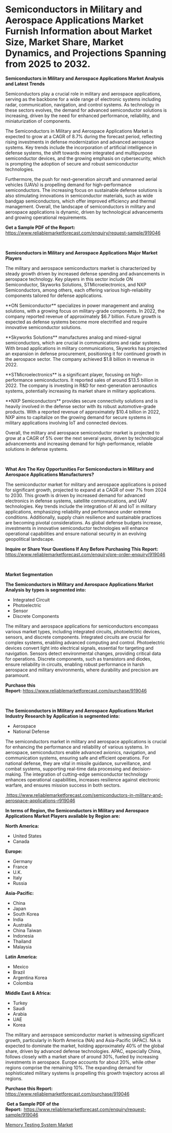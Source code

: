 <p><h1>Semiconductors in Military and Aerospace Applications Market Furnish Information about Market Size, Market Share, Market Dynamics, and Projections Spanning from 2025 to 2032.</h1></p><p><strong>Semiconductors in Military and Aerospace Applications Market Analysis and Latest Trends</strong></p>
<p><p>Semiconductors play a crucial role in military and aerospace applications, serving as the backbone for a wide range of electronic systems including radar, communication, navigation, and control systems. As technology in these sectors evolves, the demand for advanced semiconductor solutions is increasing, driven by the need for enhanced performance, reliability, and miniaturization of components.</p><p>The Semiconductors in Military and Aerospace Applications Market is expected to grow at a CAGR of 8.7% during the forecast period, reflecting rising investments in defense modernization and advanced aerospace systems. Key trends include the incorporation of artificial intelligence in defense systems, the shift towards more integrated and multipurpose semiconductor devices, and the growing emphasis on cybersecurity, which is prompting the adoption of secure and robust semiconductor technologies.</p><p>Furthermore, the push for next-generation aircraft and unmanned aerial vehicles (UAVs) is propelling demand for high-performance semiconductors. The increasing focus on sustainable defense solutions is also stimulating innovations in semiconductor materials, such as wide bandgap semiconductors, which offer improved efficiency and thermal management. Overall, the landscape of semiconductors in military and aerospace applications is dynamic, driven by technological advancements and growing operational requirements.</p></p>
<p><strong>Get a Sample PDF of the Report:&nbsp;</strong> <a href="https://www.reliablemarketforecast.com/enquiry/request-sample/919046?utm_campaign=2313&utm_medium=2&utm_source=Github&utm_content=ia&utm_term=07032025&utm_id=semiconductors-in-military-and-aerospace-applications">https://www.reliablemarketforecast.com/enquiry/request-sample/919046</a></p>
<p>&nbsp;</p>
<p><strong>Semiconductors in Military and Aerospace Applications Major Market Players</strong></p>
<p><p>The military and aerospace semiconductors market is characterized by steady growth driven by increased defense spending and advancements in aerospace technology. Key players in this sector include ON Semiconductor, Skyworks Solutions, STMicroelectronics, and NXP Semiconductors, among others, each offering various high-reliability components tailored for defense applications.</p><p>**ON Semiconductor** specializes in power management and analog solutions, with a growing focus on military-grade components. In 2022, the company reported revenue of approximately $6.7 billion. Future growth is expected as defense systems become more electrified and require innovative semiconductor solutions.</p><p>**Skyworks Solutions** manufactures analog and mixed-signal semiconductors, which are crucial in communications and radar systems. With broad applications in military communications, Skyworks has projected an expansion in defense procurement, positioning it for continued growth in the aerospace sector. The company achieved $1.8 billion in revenue in 2022.</p><p>**STMicroelectronics** is a significant player, focusing on high-performance semiconductors. It reported sales of around $13.5 billion in 2022. The company is investing in R&D for next-generation aeronautics systems, potentially increasing its market share in military applications.</p><p>**NXP Semiconductors** provides secure connectivity solutions and is heavily involved in the defense sector with its robust automotive-grade products. With a reported revenue of approximately $10.4 billion in 2022, NXP aims to capitalize on the growing demand for secure systems in military applications involving IoT and connected devices.</p><p>Overall, the military and aerospace semiconductor market is projected to grow at a CAGR of 5% over the next several years, driven by technological advancements and increasing demand for high-performance, reliable solutions in defense systems.</p></p>
<p>&nbsp;</p>
<p><strong>What Are The Key Opportunities For Semiconductors in Military and Aerospace Applications Manufacturers?</strong></p>
<p><p>The semiconductor market for military and aerospace applications is poised for significant growth, projected to expand at a CAGR of over 7% from 2024 to 2030. This growth is driven by increased demand for advanced electronics in defense systems, satellite communications, and UAV technologies. Key trends include the integration of AI and IoT in military applications, emphasizing reliability and performance under extreme conditions. Additionally, supply chain resilience and sustainable practices are becoming pivotal considerations. As global defense budgets increase, investments in innovative semiconductor technologies will enhance operational capabilities and ensure national security in an evolving geopolitical landscape.</p></p>
<p><strong>Inquire or Share Your Questions If Any Before Purchasing This Report:</strong> <a href="https://www.reliablemarketforecast.com/enquiry/pre-order-enquiry/919046?utm_campaign=2313&utm_medium=2&utm_source=Github&utm_content=ia&utm_term=07032025&utm_id=semiconductors-in-military-and-aerospace-applications">https://www.reliablemarketforecast.com/enquiry/pre-order-enquiry/919046</a></p>
<p>&nbsp;</p>
<p><strong>Market Segmentation</strong></p>
<p><strong>The Semiconductors in Military and Aerospace Applications Market Analysis by types is segmented into:</strong></p>
<p><ul><li>Integrated Circuit</li><li>Photoelectric</li><li>Sensor</li><li>Discrete Components</li></ul></p>
<p><p>The military and aerospace applications for semiconductors encompass various market types, including integrated circuits, photoelectric devices, sensors, and discrete components. Integrated circuits are crucial for complex systems, enabling advanced computing and control. Photoelectric devices convert light into electrical signals, essential for targeting and navigation. Sensors detect environmental changes, providing critical data for operations. Discrete components, such as transistors and diodes, ensure reliability in circuits, enabling robust performance in harsh aerospace and military environments, where durability and precision are paramount.</p></p>
<p><strong>Purchase this Report:&nbsp;</strong><a href="https://www.reliablemarketforecast.com/purchase/919046?utm_campaign=2313&utm_medium=2&utm_source=Github&utm_content=ia&utm_term=07032025&utm_id=semiconductors-in-military-and-aerospace-applications">https://www.reliablemarketforecast.com/purchase/919046</a></p>
<p>&nbsp;</p>
<p><strong>The Semiconductors in Military and Aerospace Applications Market Industry Research by Application is segmented into:</strong></p>
<p><ul><li>Aerospace</li><li>National Defense</li></ul></p>
<p><p>The semiconductors market in military and aerospace applications is crucial for enhancing the performance and reliability of various systems. In aerospace, semiconductors enable advanced avionics, navigation, and communication systems, ensuring safe and efficient operations. For national defense, they are vital in missile guidance, surveillance, and combat systems, supporting real-time data processing and decision-making. The integration of cutting-edge semiconductor technology enhances operational capabilities, increases resilience against electronic warfare, and ensures mission success in both sectors.</p></p>
<p><a href="https://www.reliablemarketforecast.com/semiconductors-in-military-and-aerospace-applications-r919046?utm_campaign=2313&utm_medium=2&utm_source=Github&utm_content=ia&utm_term=07032025&utm_id=semiconductors-in-military-and-aerospace-applications">&nbsp;https://www.reliablemarketforecast.com/semiconductors-in-military-and-aerospace-applications-r919046</a></p>
<p><strong>In terms of Region, the Semiconductors in Military and Aerospace Applications Market Players available by Region are:</strong></p>
<p>
    <p> <strong> North America: </strong>
        <ul>
            <li>United States</li>
            <li>Canada</li>
        </ul>
        </p> 
    <p> <strong> Europe: </strong>
        <ul>
            <li>Germany</li>
            <li>France</li>
            <li>U.K.</li>
            <li>Italy</li>
            <li>Russia</li>
        </ul>
        </p> 
    <p> <strong> Asia-Pacific: </strong>
        <ul>
            <li>China</li>
            <li>Japan</li>
            <li>South Korea</li>
            <li>India</li>
            <li>Australia</li>
            <li>China Taiwan</li>
            <li>Indonesia</li>
            <li>Thailand</li>
            <li>Malaysia</li>
        </ul>
        </p> 
    <p> <strong> Latin America: </strong>
        <ul>
            <li>Mexico</li>
            <li>Brazil</li>
            <li>Argentina Korea</li>
            <li>Colombia</li>
        </ul>
        </p> 
    <p> <strong> Middle East & Africa: </strong>
        <ul>
            <li>Turkey</li>
            <li>Saudi</li>
            <li>Arabia</li>
            <li>UAE</li>
            <li>Korea</li>
        </ul>
    </p>
    </p>
<p><p>The military and aerospace semiconductor market is witnessing significant growth, particularly in North America (NA) and Asia-Pacific (APAC). NA is expected to dominate the market, holding approximately 40% of the global share, driven by advanced defense technologies. APAC, especially China, follows closely with a market share of around 30%, fueled by increasing investments in aerospace. Europe accounts for about 20%, while other regions comprise the remaining 10%. The expanding demand for sophisticated military systems is propelling this growth trajectory across all regions.</p></p>
<p><strong>Purchase this Report: </strong><a href="https://www.reliablemarketforecast.com/purchase/919046?utm_campaign=2313&utm_medium=2&utm_source=Github&utm_content=ia&utm_term=07032025&utm_id=semiconductors-in-military-and-aerospace-applications">https://www.reliablemarketforecast.com/purchase/919046</a></p>
<p>&nbsp;<strong>Get a Sample PDF of the Report:&nbsp;&nbsp;</strong><a href="https://www.reliablemarketforecast.com/enquiry/request-sample/919046?utm_campaign=2313&utm_medium=2&utm_source=Github&utm_content=ia&utm_term=07032025&utm_id=semiconductors-in-military-and-aerospace-applications">https://www.reliablemarketforecast.com/enquiry/request-sample/919046</a></p>
<p><strong></strong></p>
<p><p><a href="https://github.com/delindacallegari68/Market-Research-Report-List-1/blob/main/memory-testing-system-market.md?utm_campaign=2313&utm_medium=2&utm_source=Github&utm_content=ia&utm_term=07032025&utm_id=semiconductors-in-military-and-aerospace-applications">Memory Testing System Market</a></p></p>